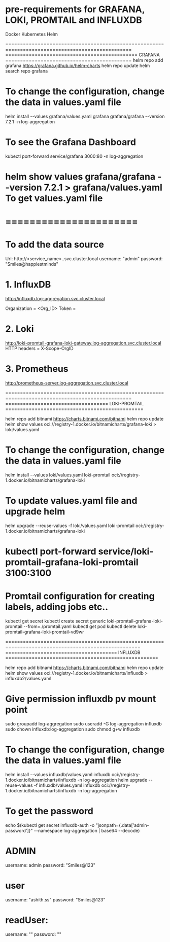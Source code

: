 # pre-requirements for GRAFANA, LOKI, PROMTAIL and INFLUXDB

Docker
Kubernetes
Helm

=================================================================================================
============================================= GRAFANA ===========================================
helm repo add grafana https://grafana.github.io/helm-charts
helm repo update
helm search repo grafana
# To change the configuration, change the data in values.yaml file
helm install --values grafana/values.yaml grafana grafana/grafana --version 7.2.1 -n log-aggregation

# To see the Grafana Dashboard
kubectl port-forward  service/grafana 3000:80 -n log-aggregation
# helm show values grafana/grafana --version 7.2.1 > grafana/values.yaml       To get values.yaml file
# ======================
# To add the data source
Url: http://<service_name>.<namespace>.svc.cluster.local
username: "admin"
password: "Smiles@happiestminds"

# 1. InfluxDB
http://influxdb.log-aggregation.svc.cluster.local

Organization = <Org_ID>
Token = <Create API token in InfluxDB and use it>

# 2. Loki
http://loki-promtail-grafana-loki-gateway.log-aggregation.svc.cluster.local
HTTP headers = X-Scope-OrgID

# 3. Prometheus
http://prometheus-server.log-aggregation.svc.cluster.local

=================================================================================================
=================================== LOKI-PROMTAIL ===============================================

helm repo add bitnami https://charts.bitnami.com/bitnami
helm repo update
helm show values oci://registry-1.docker.io/bitnamicharts/grafana-loki  > loki/values.yaml
# To change the configuration, change the data in values.yaml file
helm install --values loki/values.yaml loki-promtail oci://registry-1.docker.io/bitnamicharts/grafana-loki
# To update values.yaml file and upgrade helm
helm upgrade --reuse-values -f loki/values.yaml loki-promtail oci://registry-1.docker.io/bitnamicharts/grafana-loki
#
kubectl port-forward service/loki-promtail-grafana-loki-promtail 3100:3100
========================
# Promtail configuration for creating labels, adding jobs etc..
kubectl get secret
kubectl create secret generic loki-promtail-grafana-loki-promtail --from=./promtail.yaml
kubectl get pod
kubectl delete loki-promtail-grafana-loki-promtail-vd9wr


====================================================================================================
====================================== INFLUXDB ====================================================

helm repo add bitnami https://charts.bitnami.com/bitnami
helm repo update
helm show values oci://registry-1.docker.io/bitnamicharts/influxdb  > influxdb2/values.yaml

# Give permission influxdb pv mount point
sudo groupadd log-aggregation
sudo useradd -G log-aggregation influxdb
sudo chown influxdb:log-aggregation
sudo chmod g+w influxdb


# To change the configuration, change the data in values.yaml file
helm install --values influxdb/values.yaml influxdb oci://registry-1.docker.io/bitnamicharts/influxdb -n log-aggregation
helm upgrade --reuse-values -f influxdb/values.yaml influxdb oci://registry-1.docker.io/bitnamicharts/influxdb -n log-aggregation
# To get the password
echo $(kubectl get secret influxdb-auth -o "jsonpath={.data['admin-password']}" --namespace log-aggregation | base64 --decode)

# ADMIN
username: admin
password: "Smiles@123"
# user
username: "ashith.ss"
password: "Smiles@123"
# readUser:
username: ""
password: ""